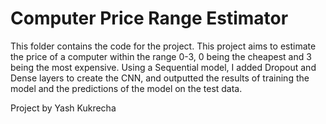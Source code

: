 # Computer Price Range Estimator

This folder contains the code for the project. This project aims to estimate the price of a computer within the range 0-3, 0 being the cheapest and 3 being the most expensive. Using a Sequential model, I added Dropout and Dense layers to create the CNN, and outputted the results of training the model and the predictions of the model on the test data.

Project by Yash Kukrecha
